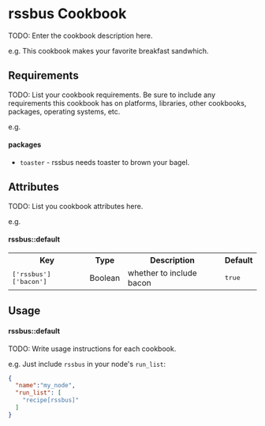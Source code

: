 rssbus Cookbook
===============
TODO: Enter the cookbook description here.

e.g.
This cookbook makes your favorite breakfast sandwhich.

Requirements
------------
TODO: List your cookbook requirements. Be sure to include any requirements this cookbook has on platforms, libraries, other cookbooks, packages, operating systems, etc.

e.g.
#### packages
- `toaster` - rssbus needs toaster to brown your bagel.

Attributes
----------
TODO: List you cookbook attributes here.

e.g.
#### rssbus::default
<table>
  <tr>
    <th>Key</th>
    <th>Type</th>
    <th>Description</th>
    <th>Default</th>
  </tr>
  <tr>
    <td><tt>['rssbus']['bacon']</tt></td>
    <td>Boolean</td>
    <td>whether to include bacon</td>
    <td><tt>true</tt></td>
  </tr>
</table>

Usage
-----
#### rssbus::default
TODO: Write usage instructions for each cookbook.

e.g.
Just include `rssbus` in your node's `run_list`:

```json
{
  "name":"my_node",
  "run_list": [
    "recipe[rssbus]"
  ]
}
```

